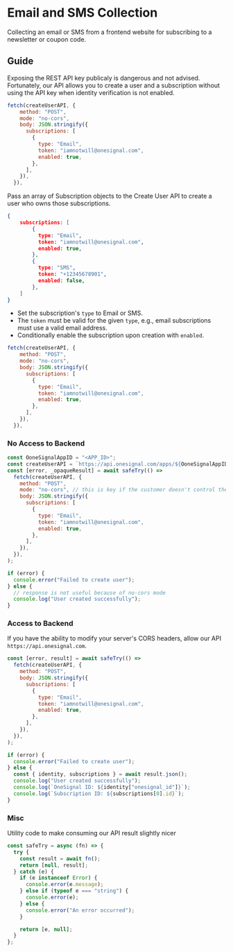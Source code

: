 # Email and SMS Collection

Collecting an email or SMS from a frontend website for subscribing to a newsletter or coupon code.

## Guide

Exposing the REST API key publicaly is dangerous and not advised. Fortunately, our API allows you to create a user and a subscription without using the API key when identity verification is not enabled.

```javascript
fetch(createUserAPI, {
    method: "POST",
    mode: "no-cors",
    body: JSON.stringify({
      subscriptions: [
        {
          type: "Email",
          token: "iamnotwill@onesignal.com",
          enabled: true,
        },
      ],
    }),
  }),
```

Pass an array of Subscription objects to the Create User API to create a user who owns those subscriptions.

```json
{
    subscriptions: [
        {
          type: "Email",
          token: "iamnotwill@onesignal.com",
          enabled: true,
        },
        {
          type: "SMS",
          token: "+12345678901",
          enabled: false,
        },
    ]
}
```

* Set the subscription's `type` to Email or SMS.
* The `token` must be valid for the given `type`, e.g., email subscriptions must use a valid email address.
* Conditionally enable the subscription upon creation with `enabled`.

```javascript
fetch(createUserAPI, {
    method: "POST",
    mode: "no-cors",
    body: JSON.stringify({
      subscriptions: [
        {
          type: "Email",
          token: "iamnotwill@onesignal.com",
          enabled: true,
        },
      ],
    }),
  }),
```

### No Access to Backend

```javascript
const OoneSignalAppID = "<APP_ID>";
const createUserAPI = `https://api.onesignal.com/apps/${OoneSignalAppID}/users`;
const [error, _opaqueResult] = await safeTry(() =>
  fetch(createUserAPI, {
    method: "POST",
    mode: "no-cors", // this is key if the customer doesn't control their server'
    body: JSON.stringify({
      subscriptions: [
        {
          type: "Email",
          token: "iamnotwill@onesignal.com",
          enabled: true,
        },
      ],
    }),
  }),
);

if (error) {
  console.error("Failed to create user");
} else {
  // response is not useful because of no-cors mode
  console.log("User created successfully");
}
```

### Access to Backend

If you have the ability to modify your server's CORS headers, allow our API `https://api.onesignal.com`.

```javascript
const [error, result] = await safeTry(() =>
  fetch(createUserAPI, {
    method: "POST",
    body: JSON.stringify({
      subscriptions: [
        {
          type: "Email",
          token: "iamnotwill@onesignal.com",
          enabled: true,
        },
      ],
    }),
  }),
);

if (error) {
  console.error("Failed to create user");
} else {
  const { identity, subscriptions } = await result.json();
  console.log("User created successfully");
  console.log(`OneSignal ID: ${identity["onesignal_id"]}`);
  console.log(`Subscription ID: ${subscriptions[0].id}`);
}
```

### Misc

Utility code to make consuming our API result slightly nicer

```javascript
const safeTry = async (fn) => {
  try {
    const result = await fn();
    return [null, result];
  } catch (e) {
    if (e instanceof Error) {
      console.error(e.message);
    } else if (typeof e === "string") {
      console.error(e);
    } else {
      console.error("An error occurred");
    }

    return [e, null];
  }
};
```
